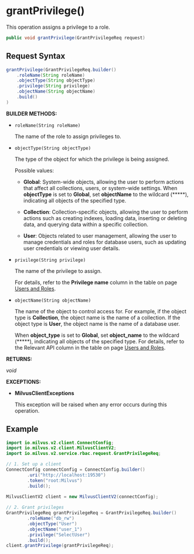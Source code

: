 # grantPrivilege()

This operation assigns a privilege to a role.

```java
public void grantPrivilege(GrantPrivilegeReq request)
```

## Request Syntax

```java
grantPrivilege(GrantPrivilegeReq.builder()
    .roleName(String roleName)
    .objectType(String objectType)
    .privilege(String privilege)
    .objectName(String objectName)
    .build()
)
```

**BUILDER METHODS:**

- `roleName(String roleName)`

    The name of the role to assign privileges to.

- `objectType(String objectType)`

    The type of the object for which the privilege is being assigned.

    Possible values:

    - **Global**: System-wide objects, allowing the user to perform actions that affect all collections, users, or system-wide settings. When **objectType** is set to **Global**, set **objectName** to the wildcard (*****), indicating all objects of the specified type.

    - **Collection**: Collection-specific objects, allowing the user to perform actions such as creating indexes, loading data, inserting or deleting data, and querying data within a specific collection.

    - **User**: Objects related to user management, allowing the user to manage credentials and roles for database users, such as updating user credentials or viewing user details.

- `privilege(String privilege)`

    The name of the privilege to assign. 

    For details, refer to the **Privilege name** column in the table on page [Users and Roles](https://milvus.io/docs/users_and_roles.md).

- `objectName(String objectName)`

    The name of the object to control access for. For example, if the object type is **Collection**, the object name is the name of a collection. If the object type is **User**, the object name is the name of a database user.

    When **object_type** is set to **Global**, set **object_name** to the wildcard (*****), indicating all objects of the specified type. For details, refer to the Relevant API column in the table on page [Users and Roles](https://milvus.io/docs/users_and_roles.md).

**RETURNS:**

*void*

**EXCEPTIONS:**

- **MilvusClientExceptions**

    This exception will be raised when any error occurs during this operation.

## Example

```java
import io.milvus.v2.client.ConnectConfig;
import io.milvus.v2.client.MilvusClientV2;
import io.milvus.v2.service.rbac.request.GrantPrivilegeReq;

// 1. Set up a client
ConnectConfig connectConfig = ConnectConfig.builder()
        .uri("http://localhost:19530")
        .token("root:Milvus")
        .build();
        
MilvusClientV2 client = new MilvusClientV2(connectConfig);

// 2. Grant privileges
GrantPrivilegeReq grantPrivilegeReq = GrantPrivilegeReq.builder()
        .roleName("db_rw")
        .objectType("User")
        .objectName("user_1")
        .privilege("SelectUser")
        .build();
client.grantPrivilege(grantPrivilegeReq);
```
